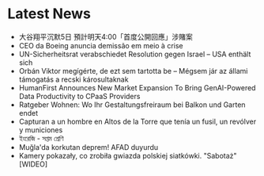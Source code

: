 # Latest News
-  大谷翔平沉默5日 預計明天4:00「首度公開回應」涉賭案
-  CEO da Boeing anuncia demissão em meio à crise
-  UN-Sicherheitsrat verabschiedet Resolution gegen Israel – USA enthält sich
-  Orbán Viktor megígérte, de ezt sem tartotta be – Mégsem jár az állami támogatás a recski károsultaknak
-  HumanFirst Announces New Market Expansion To Bring GenAI-Powered Data Productivity to CPaaS Providers
-  Ratgeber Wohnen: Wo Ihr Gestaltungsfreiraum bei Balkon und Garten endet
-  Capturan a un hombre en Altos de la Torre que tenía un fusil, un revólver y municiones
-  ইংরেজি - সপ্তম শ্রেণি
-  Muğla'da korkutan deprem! AFAD duyurdu
-  Kamery pokazały, co zrobiła gwiazda polskiej siatkówki. "Sabotaż" [WIDEO]
